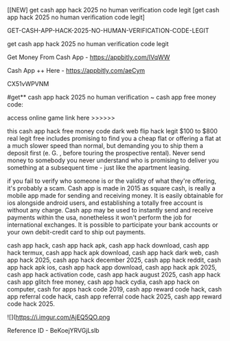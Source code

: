 [[NEW] get cash app hack 2025 no human verification code legit [get cash app hack 2025 no human verification code legit]

GET-CASH-APP-HACK-2025-NO-HUMAN-VERIFICATION-CODE-LEGIT

get cash app hack 2025 no human verification code legit

Get Money From Cash App -  https://appbitly.com/IVqWW


Cash App ++ Here - https://appbitly.com/aeCym


CX51vWPVNM

#get** cash app hack 2025 no human verification ~ cash app free money code:

access online game link here >>>>>>

this cash app hack free money code dark web flip hack legit $100 to $800 real legit free includes promising to find you a cheap flat or offering a flat at a much slower speed than normal, but demanding you to ship them a deposit first (e. G. , before touring the prospective rental). Never send money to somebody you never understand who is promising to deliver you something at a subsequent time - just like the apartment leasing.

if you fail to verify who someone is or the validity of what they're offering, it's probably a scam. Cash app is made in 2015 as square cash, is really a mobile app made for sending and receiving money. It is easily obtainable for ios alongside android users, and establishing a totally free account is without any charge. Cash app may be used to instantly send and receive payments within the usa, nonetheless it won't perform the job for international exchanges. It is possible to participate your bank accounts or your own debit-credit card to ship out payments.

cash app hack, cash app hack apk, cash app hack download, cash app hack termux, cash app hack apk download, cash app hack dark web, cash app hack 2025, cash app hack december 2025, cash app hack reddit, cash app hack apk ios, cash app hack app download, cash app hack apk 2025, cash app hack activation code, cash app hack august 2025, cash app hack cash app glitch free money, cash app hack cydia, cash app hack on computer, cash for apps hack code 2019, cash app reward code hack, cash app referral code hack, cash app referral code hack 2025, cash app reward code hack 2025.

![](https://i.imgur.com/AjEQ5QO.png

Reference ID - BeKoejYRVGjLslb